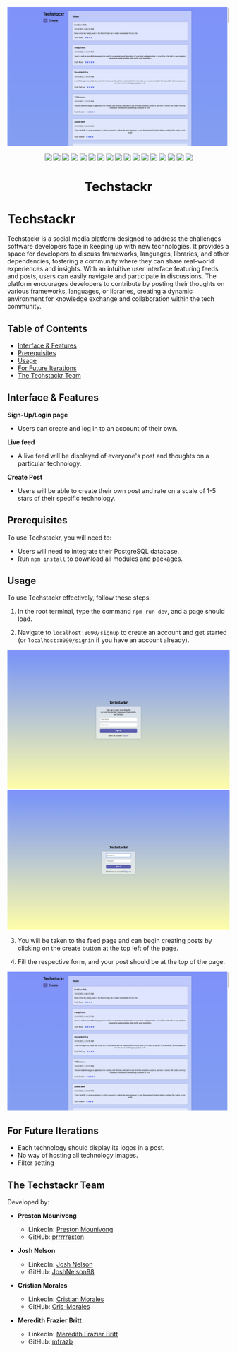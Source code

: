 <p align="center">
  <img src="assets/1 (1).png" alt="Image 1">
</p>

<p align="center">
  <img src="https://img.shields.io/badge/Node.js-339933?style=for-the-badge&logo=node.js&logoColor=white">
  <img src="https://img.shields.io/badge/Express-000000?style=for-the-badge&logo=express&logoColor=white">
  <img src="https://img.shields.io/badge/Passport-34E27A?style=for-the-badge&logo=passport&logoColor=white">
  <img src="https://img.shields.io/badge/PostgreSQL-4169E1?style=for-the-badge&logo=postgresql&logoColor=white">
  <img src="https://img.shields.io/badge/Bcrypt-8A2BE2?style=for-the-badge&logo=bcrypt&logoColor=white">
  <img src="https://img.shields.io/badge/Express_Session-FFD700?style=for-the-badge&logo=express&logoColor=white">
  <img src="https://img.shields.io/badge/EJS-8B4513?style=for-the-badge&logo=ejs&logoColor=white">
  <img src="https://img.shields.io/badge/React-61DAFB?style=for-the-badge&logo=react&logoColor=white">
  <img src="https://img.shields.io/badge/React_Router-CA4245?style=for-the-badge&logo=react-router&logoColor=white">
  <img src="https://img.shields.io/badge/React_Icons-00CC00?style=for-the-badge&logo=react&logoColor=white">
  <img src="https://img.shields.io/badge/Sass-CC6699?style=for-the-badge&logo=sass&logoColor=white">
  <img src="https://img.shields.io/badge/Webpack-8DD6F9?style=for-the-badge&logo=webpack&logoColor=white">
  <img src="https://img.shields.io/badge/Babel-F9DC3E?style=for-the-badge&logo=babel&logoColor=white">
  <img src="https://img.shields.io/badge/ESLint-4B32C3?style=for-the-badge&logo=eslint&logoColor=white">
  <img src="https://img.shields.io/badge/Jest-C21325?style=for-the-badge&logo=jest&logoColor=white">
  <img src="https://img.shields.io/badge/Nodemon-76D04B?style=for-the-badge&logo=nodemon&logoColor=white">
  <img src="https://img.shields.io/badge/Concurrently-000000?style=for-the-badge">
</p>

<h1 align="center">Techstackr</h1>

# Techstackr

Techstackr is a social media platform designed to address the challenges software developers face in keeping up with new technologies. It provides a space for developers to discuss frameworks, languages, libraries, and other dependencies, fostering a community where they can share real-world experiences and insights. With an intuitive user interface featuring feeds and posts, users can easily navigate and participate in discussions. The platform encourages developers to contribute by posting their thoughts on various frameworks, languages, or libraries, creating a dynamic environment for knowledge exchange and collaboration within the tech community.

## Table of Contents
- [Interface & Features](#interface--features)
- [Prerequisites](#prerequisites)
- [Usage](#usage)
- [For Future Iterations](#for-future-iterations)
- [The Techstackr Team](#the-techstackr-team)

## Interface & Features

**Sign-Up/Login page**
- Users can create and log in to an account of their own.

**Live feed**
- A live feed will be displayed of everyone's post and thoughts on a particular technology.

**Create Post**
- Users will be able to create their own post and rate on a scale of 1-5 stars of their specific technology.

## Prerequisites

To use Techstackr, you will need to:

- Users will need to integrate their PostgreSQL database.
- Run `npm install` to download all modules and packages.

## Usage

To use Techstackr effectively, follow these steps:

1. In the root terminal, type the command `npm run dev`, and a page should load.

2. Navigate to `localhost:8090/signup` to create an account and get started (or `localhost:8090/signin` if you have an account already).

<p align="center">
  <img src="assets/2 (1).png" alt="Image 2">
  <img src="assets/3 (1).png" alt="Image 3">
</p>

3. You will be taken to the feed page and can begin creating posts by clicking on the create button at the top left of the page.

4. Fill the respective form, and your post should be at the top of the page.

<p align="center">
  <img src="assets/1 (1).png" alt="Image 1">
</p>

## For Future Iterations
- Each technology should display its logos in a post.
- No way of hosting all technology images.
- Filter setting

## The Techstackr Team

Developed by:

- **Preston Mounivong**
  - LinkedIn: [Preston Mounivong](https://www.linkedin.com/in/prestonmounivong/)
  - GitHub: [prrrrreston](https://github.com/prrrrreston)

- **Josh Nelson**
  - LinkedIn: [Josh Nelson](https://www.linkedin.com/in/joshnelson98/)
  - GitHub: [JoshNelson98](https://github.com/JoshNelson98)

- **Cristian Morales**
  - LinkedIn: [Cristian Morales](https://www.linkedin.com/in/cris-morales/)
  - GitHub: [Cris-Morales](https://github.com/Cris-Morales)

- **Meredith Frazier Britt**
  - LinkedIn: [Meredith Frazier Britt](https://www.linkedin.com/in/meredithfrazierbritt/)
  - GitHub: [mfrazb](https://github.com/mfrazb)


